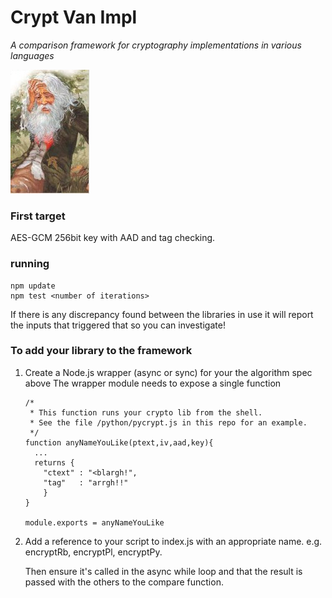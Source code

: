 # Crypt Van Impl
*A comparison framework for cryptography implementations in various languages*

![Rip Van Winkle](/public/img/RipVanWinkle.jpg)

### First target
AES-GCM 256bit key with AAD and tag checking.

### running
```
npm update
npm test <number of iterations>
```

If there is any discrepancy found between the libraries in use it will report the
inputs that triggered that so you can investigate!

### To add your library to the framework

1. Create a Node.js wrapper (async or sync) for your the algorithm spec above
   The wrapper module needs to expose a single function

   ```        
   /*
    * This function runs your crypto lib from the shell.
    * See the file /python/pycrypt.js in this repo for an example.
    */
   function anyNameYouLike(ptext,iv,aad,key){
     ...
     returns {
       "ctext" : "<blargh!",
       "tag"   : "arrgh!!"
       }
   }

   module.exports = anyNameYouLike     
   ```

2. Add a reference to your script to index.js with an appropriate name.
e.g. encryptRb, encryptPl, encryptPy.

   Then ensure it's called in the async while loop and that the result is passed with the others
to the compare function.
